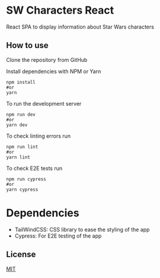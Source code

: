 # SW Characters React
 React SPA to display information about Star Wars characters
## How to use
 Clone the repository from GitHub
 
 Install dependencies with NPM or Yarn

 ```
 npm install
 #or
 yarn
 ```

 To run the development server
 ```
 npm run dev
 #or
 yarn dev
 ```

To check linting errors run

 ```
 npm run lint
 #or
 yarn lint
 ```

 To check E2E tests run
 ```
 npm run cypress
 #or
 yarn cypress
 ```
# Dependencies
- TailWindCSS: CSS library to ease the styling of the app
- Cypress: For E2E testing of the app

## License
[MIT](https://choosealicense.com/licenses/mit/)